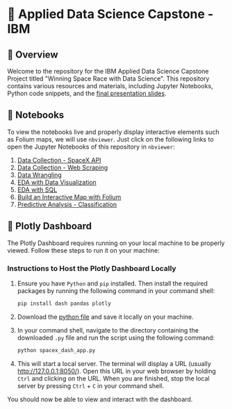 # :rocket: Applied Data Science Capstone - IBM

## :page_facing_up: Overview

Welcome to the repository for the IBM Applied Data Science Capstone Project titled "Winning Space Race with Data Science". This repository contains various resources and materials, including Jupyter Notebooks, Python code snippets, and the [final presentation slides](https://github.com/markuslangus/Applied-Data-Science-Capstone/blob/main/AppliedDataScienceCapstone_IBM.pdf).

## :page_facing_up: Notebooks

To view the notebooks live and properly display interactive elements such as Folium maps, we will use `nbviewer`. Just click on the following links to open the Jupyter Notebooks of this repository in `nbviewer`:

1. [Data Collection - SpaceX API](https://nbviewer.org/github/markuslangus/Applied-Data-Science-Capstone/blob/main/jupyter-labs-spacex-data-collection-api.ipynb)
2. [Data Collection - Web Scraping](https://nbviewer.org/github/markuslangus/Applied-Data-Science-Capstone/blob/main/jupyter-labs-webscraping.ipynb)
3. [Data Wrangling](https://nbviewer.org/github/markuslangus/Applied-Data-Science-Capstone/blob/main/labs-jupyter-spacex-Data%20wrangling.ipynb)
4. [EDA with Data Visualization](https://nbviewer.org/github/markuslangus/Applied-Data-Science-Capstone/blob/main/jupyter-labs-eda-dataviz.ipynb)
5. [EDA with SQL](https://nbviewer.org/github/markuslangus/Applied-Data-Science-Capstone/blob/main/jupyter-labs-eda-sql-coursera_sqllite.ipynb)
6. [Build an Interactive Map with Folium](https://nbviewer.org/github/markuslangus/Applied-Data-Science-Capstone/blob/main/lab_jupyter_launch_site_location.ipynb)
7. [Predictive Analysis - Classification](https://nbviewer.org/github/markuslangus/Applied-Data-Science-Capstone/blob/main/SpaceX_Machine_Learning_Prediction_Part_5.jupyterlite.ipynb)

## :page_facing_up: Plotly Dashboard

The Plotly Dashboard requires running on your local machine to be properly viewed. Follow these steps to run it on your machine:

### Instructions to Host the Plotly Dashboard Locally

1. Ensure you have `Python` and `pip` installed. Then install the required packages by running the following command in your command shell:

    ```bash
    pip install dash pandas plotly
    ```

2. Download the [python file](https://github.com/markuslangus/Applied-Data-Science-Capstone/blob/main/spacex_dash_app.py) and save it locally on your machine.
3. In your command shell, navigate to the directory containing the downloaded `.py` file and run the script using the following command:

    ```bash
    python spacex_dash_app.py
    ```

4. This will start a local server. The terminal will display a URL (usually http://127.0.0.1:8050/). Open this URL in your web browser by holding `Ctrl` and clicking on the URL. When you are finished, stop the local server by pressing `Ctrl` + `C` in your command shell.

You should now be able to view and interact with the dashboard.
